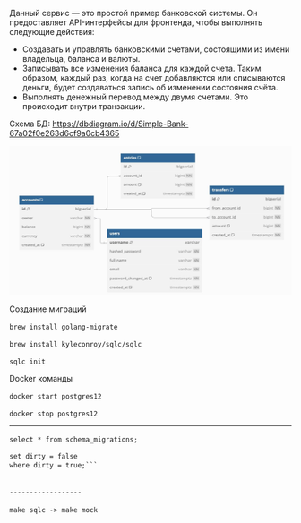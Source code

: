 Данный сервис — это простой пример банковской системы. Он предоставляет API-интерфейсы для фронтенда, чтобы выполнять следующие действия:

- Создавать и управлять банковскими счетами, состоящими из имени владельца, баланса и валюты.
- Записывать все изменения баланса для каждой счета. Таким образом, каждый раз, когда на счет добавляются или списываются деньги, будет создаваться запись об изменении состояния счёта.
- Выполнять денежный перевод между двумя счетами. Это происходит внутри транзакции.

Схема БД: https://dbdiagram.io/d/Simple-Bank-67a02f0e263d6cf9a0cb4365 

![alt text](imgs/db_scheme.jpg)


Создание миграций

```brew install golang-migrate```

```brew install kyleconroy/sqlc/sqlc```

```sqlc init```

Docker команды

```docker start postgres12```

```docker stop postgres12```

---------------------------------------

```select * from schema_migrations;```

```update schema_migrations 
set dirty = false
where dirty = true;```


------------------

make sqlc -> make mock